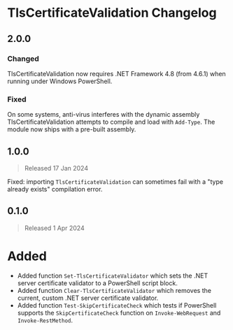 <!--markdownlint-disable MD012 no-multiple-blanks-->

# TlsCertificateValidation Changelog

## 2.0.0

### Changed

TlsCertificateValidation now requires .NET Framework 4.8 (from 4.6.1) when running under Windows PowerShell.

### Fixed

On some systems, anti-virus interferes with the dynamic assembly TlsCertificateValidation attempts to compile and load
with `Add-Type`. The module now ships with a pre-built assembly.


## 1.0.0

> Released 17 Jan 2024

Fixed: importing `TlsCertificateValidation` can sometimes fail with a "type already exists" compilation error.


## 0.1.0

> Released 1 Apr 2024

# Added

* Added function `Set-TlsCertificateValidator` which sets the .NET server certificate validator to a PowerShell
  script block.
* Added function `Clear-TlsCertificateValidator` which removes the current, custom .NET server certificate validator.
* Added function `Test-SkipCertificateCheck` which tests if PowerShell supports the `SkipCertificateCheck` function on
  `Invoke-WebRequest` and `Invoke-RestMethod`.

